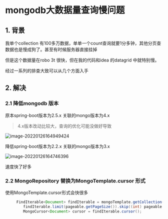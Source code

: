 # mongodb大数据量查询慢问题

## 1. 背景

我单个collection 有100多万数据，单单一个count查询就要1分多钟，其他分页查数据也是慢成狗了。甚至有时候服务器直接挂掉

但是这个数据量在robo 3t 很快，但在我的代码和idea 的datagrid 中就特别慢。

经过一系列的排查大致可以从几个方面入手

## 2. 解决

### 2.1 降低mongodb 版本

原本spring-boot版本为2.5.x 关联的mongo版本为4.x

>4.x版本改动比较大，查询的优化可能没做好导致

![image-20220126164949424](https://zszblog.oss-cn-beijing.aliyuncs.com/zszblog/blogimage-master/image-20220126164949424.png)

降低spring-boot版本为2.2.x 关联的mongo版本为3.x

![image-20220126164746396](https://zszblog.oss-cn-beijing.aliyuncs.com/zszblog/blogimage-master/image-20220126164746396.png)

速度快了好多

### 2.2 MongoRepository 替换为MongoTemplate.cursor 形式

使用MongoTemplate.cursor形式会快很多

```java
     FindIterable<Document> findIterable = mongoTemplate.getCollection("test").find();
        findIterable.limit(pageable.getPageSize()).skip((int) pageable.getOffset());
        MongoCursor<Document> cursor = findIterable.cursor();
```

